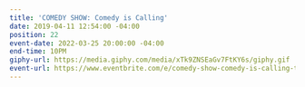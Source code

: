 ```yaml
---
title: 'COMEDY SHOW: Comedy is Calling'
date: 2019-04-11 12:54:00 -04:00
position: 22
event-date: 2022-03-25 20:00:00 -04:00
end-time: 10PM
giphy-url: https://media.giphy.com/media/xTk9ZNSEaGv7FtKY6s/giphy.gif
event-url: https://www.eventbrite.com/e/comedy-show-comedy-is-calling-tickets-275332616267
---
```



